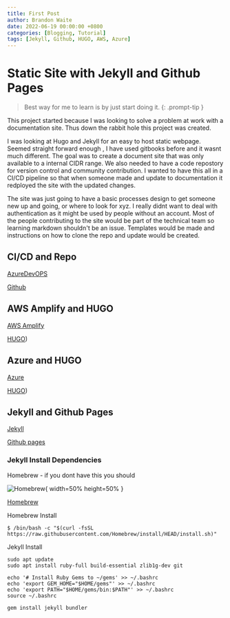 ```yaml
---
title: First Post
author: Brandon Waite
date: 2022-06-19 00:00:00 +0800
categories: [Blogging, Tutorial]
tags: [Jekyll, Github, HUGO, AWS, Azure]
---
```


# Static Site with Jekyll and Github Pages

> Best way for me to learn is by just start doing it.
{: .prompt-tip }

This project started because I was looking to solve a problem at work with a documentation site. Thus down the rabbit hole this project was created. 

I was looking at Hugo and Jekyll for an easy to host static webpage. Seemed straight forward enough , I have used gitbooks before and it wasnt much different. The goal was to create a document site that was only available to a internal CIDR range. We also needed to have a code repostory for version control and community contribution. I wanted to have this all in a CI/CD pipeline so that when someone made and update to documentation it redployed the site with the updated changes. 

The site was just going to have a basic processes design to get someone new up and going, or where to look for xyz. I really didnt want to deal with authentication as it might be used by people without an account. Most of the people contributing to the site would be part of the technical team so learning markdown shouldn't be an issue. Templates would be made and instructions on how to clone the repo and update would be created. 

## CI/CD and Repo

[AzureDevOPS](https://azure.dev.com)

[Github](https://github.com/)

## AWS Amplify and HUGO 

[AWS Amplify](https://aws.amazon.com/amplify/)

[HUGO](https://gohugo.io/))

## Azure and HUGO

[Azure](https://azure.microsoft.com/en-us/services/app-service/static/)

[HUGO](https://gohugo.io/))

## Jekyll and Github Pages

[Jekyll](https://jekyllrb.com/)

[Github pages](https://pages.github.com/)

### Jekyll Install Dependencies

Homebrew - if you dont have this you should

![Homebrew](https://brew.sh/assets/img/homebrew-256x256.png){ width=50% height=50% }


[Homebrew](https://brew.sh/)

Homebrew Install 

```
$ /bin/bash -c "$(curl -fsSL https://raw.githubusercontent.com/Homebrew/install/HEAD/install.sh)"
```

Jekyll Install 

```
sudo apt update
sudo apt install ruby-full build-essential zlib1g-dev git
```

```
echo '# Install Ruby Gems to ~/gems' >> ~/.bashrc
echo 'export GEM_HOME="$HOME/gems"' >> ~/.bashrc
echo 'export PATH="$HOME/gems/bin:$PATH"' >> ~/.bashrc
source ~/.bashrc
```

```
gem install jekyll bundler
```
